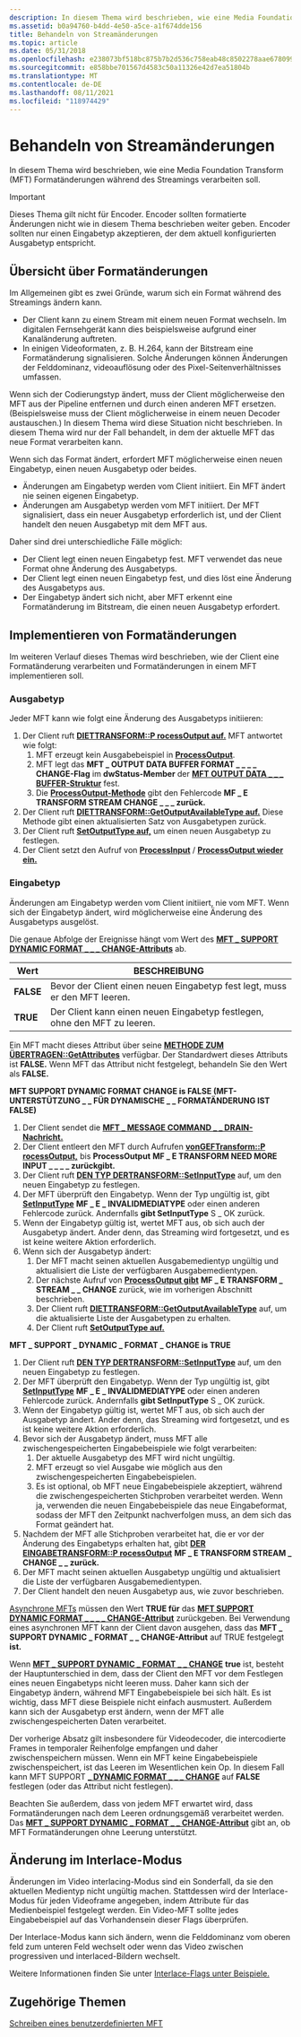 ```yaml
---
description: In diesem Thema wird beschrieben, wie eine Media Foundation Transform (MFT) Formatänderungen während des Streamings verarbeiten soll.
ms.assetid: b0a94760-b4dd-4e50-a5ce-a1f674dde156
title: Behandeln von Streamänderungen
ms.topic: article
ms.date: 05/31/2018
ms.openlocfilehash: e238073bf518bc875b7b2d536c758eab48c8502278aae6780999c7616430337e
ms.sourcegitcommit: e858bbe701567d4583c50a11326e42d7ea51804b
ms.translationtype: MT
ms.contentlocale: de-DE
ms.lasthandoff: 08/11/2021
ms.locfileid: "118974429"
---
```

# <a name="handling-stream-changes"></a>Behandeln von Streamänderungen

In diesem Thema wird beschrieben, wie eine Media Foundation Transform (MFT) Formatänderungen während des Streamings verarbeiten soll.

> [!IMPORTANT]
>
> Dieses Thema gilt nicht für Encoder. Encoder sollten formatierte Änderungen nicht wie in diesem Thema beschrieben weiter geben. Encoder sollten nur einen Eingabetyp akzeptieren, der dem aktuell konfigurierten Ausgabetyp entspricht.

 

## <a name="overview-of-format-changes"></a>Übersicht über Formatänderungen

Im Allgemeinen gibt es zwei Gründe, warum sich ein Format während des Streamings ändern kann.

-   Der Client kann zu einem Stream mit einem neuen Format wechseln. Im digitalen Fernsehgerät kann dies beispielsweise aufgrund einer Kanaländerung auftreten.
-   In einigen Videoformaten, z. B. H.264, kann der Bitstream eine Formatänderung signalisieren. Solche Änderungen können Änderungen der Felddominanz, videoauflösung oder des Pixel-Seitenverhältnisses umfassen.

Wenn sich der Codierungstyp ändert, muss der Client möglicherweise den MFT aus der Pipeline entfernen und durch einen anderen MFT ersetzen. (Beispielsweise muss der Client möglicherweise in einem neuen Decoder austauschen.) In diesem Thema wird diese Situation nicht beschrieben. In diesem Thema wird nur der Fall behandelt, in dem der aktuelle MFT das neue Format verarbeiten kann.

Wenn sich das Format ändert, erfordert MFT möglicherweise einen neuen Eingabetyp, einen neuen Ausgabetyp oder beides.

-   Änderungen am Eingabetyp werden vom Client initiiert. Ein MFT ändert nie seinen eigenen Eingabetyp.
-   Änderungen am Ausgabetyp werden vom MFT initiiert. Der MFT signalisiert, dass ein neuer Ausgabetyp erforderlich ist, und der Client handelt den neuen Ausgabetyp mit dem MFT aus.

Daher sind drei unterschiedliche Fälle möglich:

-   Der Client legt einen neuen Eingabetyp fest. MFT verwendet das neue Format ohne Änderung des Ausgabetyps.
-   Der Client legt einen neuen Eingabetyp fest, und dies löst eine Änderung des Ausgabetyps aus.
-   Der Eingabetyp ändert sich nicht, aber MFT erkennt eine Formatänderung im Bitstream, die einen neuen Ausgabetyp erfordert.

## <a name="implementing-format-changes"></a>Implementieren von Formatänderungen

Im weiteren Verlauf dieses Themas wird beschrieben, wie der Client eine Formatänderung verarbeiten und Formatänderungen in einem MFT implementieren soll.

### <a name="output-type"></a>Ausgabetyp

Jeder MFT kann wie folgt eine Änderung des Ausgabetyps initiieren:

1.  Der Client ruft [**DIETTRANSFORM::P rocessOutput auf.**](/windows/desktop/api/mftransform/nf-mftransform-imftransform-processoutput) MFT antwortet wie folgt:
    1.  MFT erzeugt kein Ausgabebeispiel in [**ProcessOutput**](/windows/desktop/api/mftransform/nf-mftransform-imftransform-processoutput).
    2.  MFT legt das **MFT \_ OUTPUT DATA BUFFER FORMAT \_ \_ \_ \_ CHANGE-Flag** im **dwStatus-Member** der [**MFT OUTPUT DATA \_ \_ \_ BUFFER-Struktur**](/windows/desktop/api/mftransform/ns-mftransform-mft_output_data_buffer) fest.
    3.  Die [**ProcessOutput-Methode**](/windows/desktop/api/mftransform/nf-mftransform-imftransform-processoutput) gibt den Fehlercode **MF \_ E TRANSFORM STREAM CHANGE \_ \_ \_ zurück.**
2.  Der Client ruft [**DIETTRANSFORM::GetOutputAvailableType auf.**](/windows/desktop/api/mftransform/nf-mftransform-imftransform-getoutputavailabletype) Diese Methode gibt einen aktualisierten Satz von Ausgabetypen zurück.
3.  Der Client ruft [**SetOutputType auf,**](/windows/desktop/api/mftransform/nf-mftransform-imftransform-setoutputtype) um einen neuen Ausgabetyp zu festlegen.
4.  Der Client setzt den Aufruf von [**ProcessInput**](/windows/desktop/api/mfidl/nf-mfidl-imfqualitymanager-notifyprocessinput) / [**ProcessOutput wieder ein.**](/windows/desktop/api/mftransform/nf-mftransform-imftransform-processoutput)

### <a name="input-type"></a>Eingabetyp

Änderungen am Eingabetyp werden vom Client initiiert, nie vom MFT. Wenn sich der Eingabetyp ändert, wird möglicherweise eine Änderung des Ausgabetyps ausgelöst.

Die genaue Abfolge der Ereignisse hängt vom Wert des [**MFT \_ SUPPORT DYNAMIC FORMAT \_ \_ \_ CHANGE-Attributs**](mft-support-dynamic-format-change-attribute.md) ab.



| Wert     | BESCHREIBUNG                                                     |
|-----------|-----------------------------------------------------------------|
| **FALSE** | Bevor der Client einen neuen Eingabetyp fest legt, muss er den MFT leeren. |
| **TRUE**  | Der Client kann einen neuen Eingabetyp festlegen, ohne den MFT zu leeren.   |



 

Ein MFT macht dieses Attribut über seine [**METHODE ZUM ÜBERTRAGEN::GetAttributes**](/windows/desktop/api/mftransform/nf-mftransform-imftransform-getattributes) verfügbar. Der Standardwert dieses Attributs ist **FALSE.** Wenn MFT das Attribut nicht festgelegt, behandeln Sie den Wert als **FALSE.**

**MFT SUPPORT DYNAMIC FORMAT CHANGE is FALSE (MFT-UNTERSTÜTZUNG \_ \_ FÜR DYNAMISCHE \_ \_ FORMATÄNDERUNG IST FALSE)**

1.  Der Client sendet die [**MFT \_ MESSAGE COMMAND \_ \_ DRAIN-Nachricht.**](mft-message-command-drain.md)
2.  Der Client entleert den MFT durch Aufrufen [**vonGEFTransform::P rocessOutput,**](/windows/desktop/api/mftransform/nf-mftransform-imftransform-processoutput) bis **ProcessOutput** **MF \_ E TRANSFORM NEED MORE INPUT \_ \_ \_ \_ zurückgibt.**
3.  Der Client ruft [**DEN TYP DERTRANSFORM::SetInputType**](/windows/desktop/api/mftransform/nf-mftransform-imftransform-setinputtype) auf, um den neuen Eingabetyp zu festlegen.
4.  Der MFT überprüft den Eingabetyp. Wenn der Typ ungültig ist, gibt [**SetInputType**](/windows/desktop/api/mftransform/nf-mftransform-imftransform-setinputtype) **MF \_ E \_ INVALIDMEDIATYPE** oder einen anderen Fehlercode zurück. Andernfalls **gibt SetInputType** S \_ OK zurück.
5.  Wenn der Eingabetyp gültig ist, wertet MFT aus, ob sich auch der Ausgabetyp ändert. Ander denn, das Streaming wird fortgesetzt, und es ist keine weitere Aktion erforderlich.
6.  Wenn sich der Ausgabetyp ändert:
    1.  Der MFT macht seinen aktuellen Ausgabemedientyp ungültig und aktualisiert die Liste der verfügbaren Ausgabemedientypen.
    2.  Der nächste Aufruf von [**ProcessOutput gibt**](/windows/desktop/api/mftransform/nf-mftransform-imftransform-processoutput) **MF \_ E TRANSFORM \_ STREAM \_ \_ CHANGE** zurück, wie im vorherigen Abschnitt beschrieben.
    3.  Der Client ruft [**DIETTRANSFORM::GetOutputAvailableType**](/windows/desktop/api/mftransform/nf-mftransform-imftransform-getoutputavailabletype) auf, um die aktualisierte Liste der Ausgabetypen zu erhalten.
    4.  Der Client ruft [**SetOutputType auf.**](/windows/desktop/api/mftransform/nf-mftransform-imftransform-setoutputtype)

**MFT \_ SUPPORT \_ DYNAMIC \_ FORMAT \_ CHANGE is TRUE**

1.  Der Client ruft [**DEN TYP DERTRANSFORM::SetInputType**](/windows/desktop/api/mftransform/nf-mftransform-imftransform-setinputtype) auf, um den neuen Eingabetyp zu festlegen.
2.  Der MFT überprüft den Eingabetyp. Wenn der Typ ungültig ist, gibt [**SetInputType**](/windows/desktop/api/mftransform/nf-mftransform-imftransform-setinputtype) **MF \_ E \_ INVALIDMEDIATYPE** oder einen anderen Fehlercode zurück. Andernfalls **gibt SetInputType** S \_ OK zurück.
3.  Wenn der Eingabetyp gültig ist, wertet MFT aus, ob sich auch der Ausgabetyp ändert. Ander denn, das Streaming wird fortgesetzt, und es ist keine weitere Aktion erforderlich.
4.  Bevor sich der Ausgabetyp ändert, muss MFT alle zwischengespeicherten Eingabebeispiele wie folgt verarbeiten:
    1.  Der aktuelle Ausgabetyp des MFT wird nicht ungültig.
    2.  MFT erzeugt so viel Ausgabe wie möglich aus den zwischengespeicherten Eingabebeispielen.
    3.  Es ist optional, ob MFT neue Eingabebeispiele akzeptiert, während die zwischengespeicherten Stichproben verarbeitet werden. Wenn ja, verwenden die neuen Eingabebeispiele das neue Eingabeformat, sodass der MFT den Zeitpunkt nachverfolgen muss, an dem sich das Format geändert hat.
5.  Nachdem der MFT alle Stichproben verarbeitet hat, die er vor der Änderung des Eingabetyps erhalten hat, gibt [**DER EINGABETRANSFORM::P rocessOutput**](/windows/desktop/api/mftransform/nf-mftransform-imftransform-processoutput) **MF \_ E TRANSFORM STREAM \_ CHANGE \_ \_ zurück.**
6.  Der MFT macht seinen aktuellen Ausgabetyp ungültig und aktualisiert die Liste der verfügbaren Ausgabemedientypen.
7.  Der Client handelt den neuen Ausgabetyp aus, wie zuvor beschrieben.

[Asynchrone MFTs](asynchronous-mfts.md) müssen den Wert **TRUE für** das [**MFT SUPPORT DYNAMIC FORMAT \_ \_ \_ \_ CHANGE-Attribut**](mft-support-dynamic-format-change-attribute.md) zurückgeben. Bei Verwendung eines asynchronen MFT kann der Client davon ausgehen, dass das **MFT \_ SUPPORT DYNAMIC \_ FORMAT \_ \_ CHANGE-Attribut** auf TRUE festgelegt **ist.**

Wenn [**MFT \_ SUPPORT DYNAMIC \_ FORMAT \_ \_ CHANGE**](mft-support-dynamic-format-change-attribute.md) **true** ist, besteht der Hauptunterschied in dem, dass der Client den MFT vor dem Festlegen eines neuen Eingabetyps nicht leeren muss. Daher kann sich der Eingabetyp ändern, während MFT Eingabebeispiele bei sich hält. Es ist wichtig, dass MFT diese Beispiele nicht einfach ausmustert. Außerdem kann sich der Ausgabetyp erst ändern, wenn der MFT alle zwischengespeicherten Daten verarbeitet.

Der vorherige Absatz gilt insbesondere für Videodecoder, die intercodierte Frames in temporaler Reihenfolge empfangen und daher zwischenspeichern müssen. Wenn ein MFT keine Eingabebeispiele zwischenspeichert, ist das Leeren im Wesentlichen kein Op. In diesem Fall kann MFT SUPPORT [**\_ DYNAMIC FORMAT \_ \_ \_ CHANGE**](mft-support-dynamic-format-change-attribute.md) auf **FALSE** festlegen (oder das Attribut nicht festlegen).

Beachten Sie außerdem, dass von jedem MFT erwartet wird, dass Formatänderungen nach dem Leeren ordnungsgemäß verarbeitet werden. Das [**MFT \_ SUPPORT DYNAMIC \_ FORMAT \_ \_ CHANGE-Attribut**](mft-support-dynamic-format-change-attribute.md) gibt an, ob MFT Formatänderungen ohne Leerung unterstützt.

## <a name="change-in-interlace-mode"></a>Änderung im Interlace-Modus

Änderungen im Video interlacing-Modus sind ein Sonderfall, da sie den aktuellen Medientyp nicht ungültig machen. Stattdessen wird der Interlace-Modus für jeden Videoframe angegeben, indem Attribute für das Medienbeispiel festgelegt werden. Ein Video-MFT sollte jedes Eingabebeispiel auf das Vorhandensein dieser Flags überprüfen.

Der Interlace-Modus kann sich ändern, wenn die Felddominanz vom oberen feld zum unteren Feld wechselt oder wenn das Video zwischen progressiven und interlaced-Bildern wechselt.

Weitere Informationen finden Sie unter [Interlace-Flags unter Beispiele.](video-interlacing.md)

## <a name="related-topics"></a>Zugehörige Themen

<dl> <dt>

[Schreiben eines benutzerdefinierten MFT](writing-a-custom-mft.md)
</dt> </dl>

 

 




